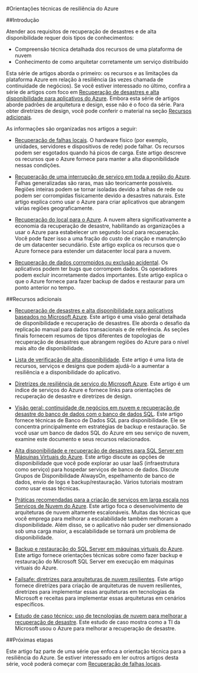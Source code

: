 <properties
   pageTitle="Índice de orientações técnicas de resiliência | Microsoft Azure"
   description="Índice de artigos técnicos sobre compreensão e design de aplicativos resilientes, altamente disponíveis e tolerante a falhas, bem como planejamento de continuidade de negócios e recuperação de desastres"
   services=""
   documentationCenter="na"
   authors="adamglick"
   manager="hongfeig"
   editor=""/>

<tags
   ms.service="resiliency"
   ms.devlang="na"
   ms.topic="article"
   ms.tgt_pltfrm="na"
   ms.workload="na"
   ms.date="05/13/2016"
   ms.author="patw;jroth;aglick"/>

#Orientações técnicas de resiliência do Azure

##Introdução

Atender aos requisitos de recuperação de desastres e de alta disponibilidade requer dois tipos de conhecimentos:

- Compreensão técnica detalhada dos recursos de uma plataforma de nuvem
- Conhecimento de como arquitetar corretamente um serviço distribuído

Esta série de artigos aborda o primeiro: os recursos e as limitações da plataforma Azure em relação à resiliência (às vezes chamada de continuidade de negócios). Se você estiver interessado no último, confira a série de artigos com foco em [Recuperação de desastres e alta disponibilidade para aplicativos do Azure](https://aka.ms/drtechguide). Embora esta série de artigos aborde padrões de arquitetura e design, esse não é o foco da série. Para obter diretrizes de design, você pode conferir o material na seção [Recursos adicionais](#additional-resources).

As informações são organizadas nos artigos a seguir:

- [Recuperação de falhas locais](resiliency-technical-guidance-recovery-local-failures.md). O hardware físico (por exemplo, unidades, servidores e dispositivos de rede) pode falhar. Os recursos podem ser esgotados quando há picos de carga. Este artigo descreve os recursos que o Azure fornece para manter a alta disponibilidade nessas condições.

- [Recuperação de uma interrupção de serviço em toda a região do Azure](resiliency-technical-guidance-recovery-loss-azure-region.md). Falhas generalizadas são raras, mas são teoricamente possíveis. Regiões inteiras podem se tornar isoladas devido a falhas de rede ou podem ser corrompidas fisicamente devido a desastres naturais. Este artigo explica como usar o Azure para criar aplicativos que abrangem várias regiões geograficamente.

- [Recuperação do local para o Azure](resiliency-technical-guidance-recovery-on-premises-azure.md). A nuvem altera significativamente a economia da recuperação de desastre, habilitando as organizações a usar o Azure para estabelecer um segundo local para recuperação. Você pode fazer isso a uma fração do custo de criação e manutenção de um datacenter secundário. Este artigo explica os recursos que o Azure fornece para estender um datacenter local para a nuvem.

- [Recuperação de dados corrompidos ou exclusão acidental](resiliency-technical-guidance-recovery-data-corruption.md). Os aplicativos podem ter bugs que corrompem dados. Os operadores podem excluir incorretamente dados importantes. Este artigo explica o que o Azure fornece para fazer backup de dados e restaurar para um ponto anterior no tempo.

##Recursos adicionais

- [Recuperação de desastres e alta disponibilidade para aplicativos baseados no Microsoft Azure](resiliency-disaster-recovery-high-availability-azure-applications.md). Este artigo é uma visão geral detalhada de disponibilidade e recuperação de desastres. Ele aborda o desafio da replicação manual para dados transacionais e de referência. As seções finais fornecem resumos de tipos diferentes de topologias de recuperação de desastres que abrangem regiões do Azure para o nível mais alto de disponibilidade.

- [Lista de verificação de alta disponibilidade](resiliency-high-availability-checklist.md). Este artigo é uma lista de recursos, serviços e designs que podem ajudá-lo a aumentar a resiliência e a disponibilidade do aplicativo.

- [Diretrizes de resiliência de serviço do Microsoft Azure](resiliency-service-guidance-index.md). Este artigo é um índice de serviços do Azure e fornece links para orientações de recuperação de desastre e diretrizes de design.

- [Visão geral: continuidade de negócios em nuvem e recuperação de desastre do banco de dados com o banco de dados SQL](../sql-database/sql-database-business-continuity.md). Este artigo fornece técnicas de Banco de Dados SQL para disponibilidade. Ele se concentra principalmente em estratégias de backup e restauração. Se você usar um banco de dados SQL do Azure em seu serviço de nuvem, examine este documento e seus recursos relacionados.

- [Alta disponibilidade e recuperação de desastres para SQL Server em Máquinas Virtuais do Azure](../virtual-machines/virtual-machines-windows-sql-high-availability-dr.md). Este artigo discute as opções de disponibilidade que você pode explorar ao usar IaaS (infraestrutura como serviço) para hospedar serviços de banco de dados. Discute Grupos de Disponibilidade AlwaysOn, espelhamento de banco de dados, envio de logs e backup/restauração. Vários tutoriais mostram como usar essas técnicas.

- [Práticas recomendadas para a criação de serviços em larga escala nos Serviços de Nuvem do Azure](https://azure.microsoft.com//blog/best-practices-for-designing-large-scale-services-on-windows-azure/). Este artigo foca o desenvolvimento de arquiteturas de nuvem altamente escalonáveis. Muitas das técnicas que você emprega para melhorar a escalabilidade também melhoram a disponibilidade. Além disso, se o aplicativo não puder ser dimensionado sob uma carga maior, a escalabilidade se tornará um problema de disponibilidade.

- [Backup e restauração do SQL Server em máquinas virtuais do Azure](../virtual-machines/virtual-machines-windows-sql-backup-recovery.md). Este artigo fornece orientações técnicas sobre como fazer backup e restauração do Microsoft SQL Server em execução em máquinas virtuais do Azure.

- [Failsafe: diretrizes para arquiteturas de nuvem resilientes](https://channel9.msdn.com/Series/FailSafe). Este artigo fornece diretrizes para criação de arquiteturas de nuvem resilientes, diretrizes para implementar essas arquiteturas em tecnologias da Microsoft e receitas para implementar essas arquiteturas em cenários específicos.

- [Estudo de caso técnico: uso de tecnologias de nuvem para melhorar a recuperação de desastre](https://www.microsoft.com/itshowcase/Article/Content/737/Using-cloud-technologies-to-improve-disaster-recovery). Este estudo de caso mostra como a TI da Microsoft usou o Azure para melhorar a recuperação de desastre.

##Próximas etapas

Este artigo faz parte de uma série que enfoca a orientação técnica para a resiliência do Azure. Se estiver interessado em ler outros artigos desta série, você poderá começar com [Recuperação de falhas locais](resiliency-technical-guidance-recovery-local-failures.md).

<!---HONumber=AcomDC_0615_2016-->